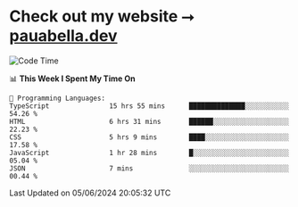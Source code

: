 # Check out my website ⭢ [pauabella.dev](https://pauabella.dev)

<!--START_SECTION:waka-->
![Code Time](http://img.shields.io/badge/Code%20Time-3%2C429%20hrs%2028%20mins-blue)

📊 **This Week I Spent My Time On** 

```text
💬 Programming Languages: 
TypeScript               15 hrs 55 mins      ██████████████░░░░░░░░░░░   54.26 % 
HTML                     6 hrs 31 mins       ██████░░░░░░░░░░░░░░░░░░░   22.23 % 
CSS                      5 hrs 9 mins        ████░░░░░░░░░░░░░░░░░░░░░   17.58 % 
JavaScript               1 hr 28 mins        █░░░░░░░░░░░░░░░░░░░░░░░░   05.04 % 
JSON                     7 mins              ░░░░░░░░░░░░░░░░░░░░░░░░░   00.44 % 
```


 Last Updated on 05/06/2024 20:05:32 UTC
<!--END_SECTION:waka-->
